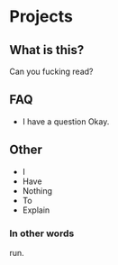 # Projects

## What is this?
Can you fucking read?

## FAQ
- I have a question
Okay.

## Other
- I
- Have
- Nothing
- To
- Explain

### In other words
run.